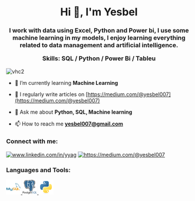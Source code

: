 <h1 align="center">Hi 👋, I'm Yesbel</h1>
<h3 align="center"> I work with data using  Excel, Python and Power bi, I use some machine learning in my models, I enjoy learning everything related to data management and artificial intelligence. 
  
Skills: SQL / Python / Power Bi / Tableu</h3>

<p align="left"> <img src="https://komarev.com/ghpvc/?username=vhc2&label=Profile%20views&color=0e75b6&style=flat" alt="vhc2" /> </p>

- 🌱 I’m currently learning **Machine Learning**

- 📝 I regularly write articles on [https://medium.com/@yesbel007](https://medium.com/@yesbel007)

- 💬 Ask me about **Python, SQL, Machine learning**

- 📫 How to reach me **yesbel007@gmail.com**

<h3 align="left">Connect with me:</h3>
<p align="left">
<a href="https://linkedin.com/in/www.linkedin.com/in/yyag" target="blank"><img align="center" src="https://raw.githubusercontent.com/rahuldkjain/github-profile-readme-generator/master/src/images/icons/Social/linked-in-alt.svg" alt="www.linkedin.com/in/yyag" height="30" width="40" /></a>
<a href="https://medium.com/https://medium.com/@yesbel007" target="blank"><img align="center" src="https://raw.githubusercontent.com/rahuldkjain/github-profile-readme-generator/master/src/images/icons/Social/medium.svg" alt="https://medium.com/@yesbel007" height="30" width="40" /></a>
</p>

<h3 align="left">Languages and Tools:</h3>
<p align="left"> <a href="https://www.mysql.com/" target="_blank" rel="noreferrer"> <img src="https://raw.githubusercontent.com/devicons/devicon/master/icons/mysql/mysql-original-wordmark.svg" alt="mysql" width="40" height="40"/> </a> <a href="https://www.postgresql.org" target="_blank" rel="noreferrer"> <img src="https://raw.githubusercontent.com/devicons/devicon/master/icons/postgresql/postgresql-original-wordmark.svg" alt="postgresql" width="40" height="40"/> </a> <a href="https://www.python.org" target="_blank" rel="noreferrer"> <img src="https://raw.githubusercontent.com/devicons/devicon/master/icons/python/python-original.svg" alt="python" width="40" height="40"/> </a> </p>
